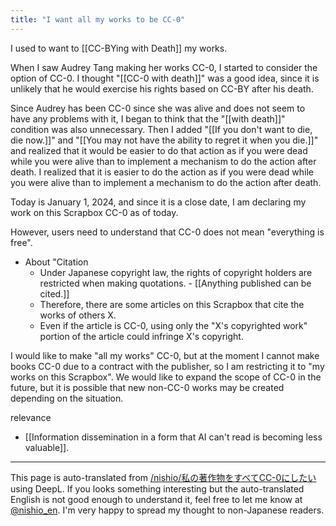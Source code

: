 ```yaml
---
title: "I want all my works to be CC-0"
---
```


I used to want to [[CC-BYing with Death]] my works.

When I saw Audrey Tang making her works CC-0, I started to consider the option of CC-0. I thought "[[CC-0 with death]]" was a good idea, since it is unlikely that he would exercise his rights based on CC-BY after his death.

Since Audrey has been CC-0 since she was alive and does not seem to have any problems with it, I began to think that the "[[with death]]" condition was also unnecessary. Then I added "[[If you don't want to die, die now.]]" and "[[You may not have the ability to regret it when you die.]]" and realized that it would be easier to do that action as if you were dead while you were alive than to implement a mechanism to do the action after death. I realized that it is easier to do the action as if you were dead while you were alive than to implement a mechanism to do the action after death.

Today is January 1, 2024, and since it is a close date, I am declaring my work on this Scrapbox CC-0 as of today.

However, users need to understand that CC-0 does not mean "everything is free".
- About "Citation
    - Under Japanese copyright law, the rights of copyright holders are restricted when making quotations.
            - [[Anything published can be cited.]]
    - Therefore, there are some articles on this Scrapbox that cite the works of others X.
    - Even if the article is CC-0, using only the "X's copyrighted work" portion of the article could infringe X's copyright.

I would like to make "all my works" CC-0, but at the moment I cannot make books CC-0 due to a contract with the publisher, so I am restricting it to "my works on this Scrapbox". We would like to expand the scope of CC-0 in the future, but it is possible that new non-CC-0 works may be created depending on the situation.


relevance
- [[Information dissemination in a form that AI can't read is becoming less valuable]].

---
This page is auto-translated from [/nishio/私の著作物をすべてCC-0にしたい](https://scrapbox.io/nishio/私の著作物をすべてCC-0にしたい) using DeepL. If you looks something interesting but the auto-translated English is not good enough to understand it, feel free to let me know at [@nishio_en](https://twitter.com/nishio_en). I'm very happy to spread my thought to non-Japanese readers.